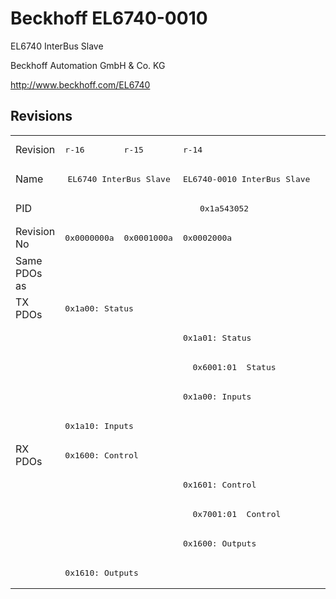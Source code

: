 # Beckhoff EL6740-0010

EL6740 InterBus Slave

Beckhoff Automation GmbH & Co. KG

http://www.beckhoff.com/EL6740

## Revisions
<table>
<tr >
<td>Revision</td>
<td><pre>r-16</pre></td>
<td><pre>r-15</pre></td>
<td><pre>r-14</pre></td>
</tr>
<tr >
<td>Name</td>
<td colspan=2 align="center"><pre>EL6740 InterBus Slave</pre></td>
<td><pre>EL6740-0010 InterBus Slave</pre></td>
</tr>
<tr >
<td>PID</td>
<td colspan=3 align="center"><pre>0x1a543052</pre></td>
</tr>
<tr >
<td>Revision No</td>
<td><pre>0x0000000a</pre></td>
<td><pre>0x0001000a</pre></td>
<td><pre>0x0002000a</pre></td>
</tr>
<tr >
<td>Same PDOs as</td>
<td colspan=3 align="center"><pre></pre></td>
</tr>
<tr class="txpdo pdosection">
<td rowspan=5 valign=top>TX PDOs</td>
<td colspan=2 align="left"><pre>0x1a00: Status</pre></td>
<td colspan=2 align="left"></td>
</tr>
<tr class="txpdo pdosection">
<td colspan=2 align="left"></td>
<td><pre>0x1a01: Status</pre></td>
</tr>
<tr class="txpdo">
<td colspan=2 align="left"></td>
<td><pre>  0x6001:01  Status                UINT16</pre></td>
</tr>
<tr class="txpdo pdosection">
<td colspan=2 align="left"></td>
<td><pre>0x1a00: Inputs</pre></td>
</tr>
<tr class="txpdo pdosection">
<td colspan=2 align="left"><pre>0x1a10: Inputs</pre></td>
<td></td>
</tr>
<tr class="rxpdo pdosection">
<td rowspan=5 valign=top>RX PDOs</td>
<td colspan=2 align="left"><pre>0x1600: Control</pre></td>
<td colspan=2 align="left"></td>
</tr>
<tr class="rxpdo pdosection">
<td colspan=2 align="left"></td>
<td><pre>0x1601: Control</pre></td>
</tr>
<tr class="rxpdo">
<td colspan=2 align="left"></td>
<td><pre>  0x7001:01  Control               UINT16</pre></td>
</tr>
<tr class="rxpdo pdosection">
<td colspan=2 align="left"></td>
<td><pre>0x1600: Outputs</pre></td>
</tr>
<tr class="rxpdo pdosection">
<td colspan=2 align="left"><pre>0x1610: Outputs</pre></td>
<td></td>
</tr>
</table>
